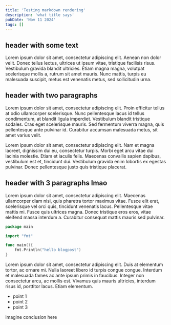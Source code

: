 ```yaml
---
title: 'Testing markdown rendering'
description: 'what title says'
pubDate: 'Nov 11 2024'
tags: []
---
```


## header with some text
Lorem ipsum dolor sit amet, consectetur adipiscing elit. Aenean non dolor velit. Donec tellus lectus, ultrices ut ipsum vitae, tristique facilisis risus. Vestibulum gravida blandit ultricies. Etiam magna magna, volutpat scelerisque mollis a, rutrum sit amet mauris. Nunc mattis, turpis eu malesuada suscipit, metus est venenatis metus, sed sollicitudin urna. 

## header with two paragraphs
Lorem ipsum dolor sit amet, consectetur adipiscing elit. Proin efficitur tellus at odio ullamcorper scelerisque. Nunc pellentesque lacus id tellus condimentum, at blandit ligula imperdiet. Vestibulum blandit tristique sodales. Cras eget scelerisque mauris. Sed fermentum viverra magna, quis pellentesque ante pulvinar id. Curabitur accumsan malesuada metus, sit amet varius velit. 

Lorem ipsum dolor sit amet, consectetur adipiscing elit. Nam et magna laoreet, dignissim dui eu, consectetur turpis. Morbi eget arcu vitae dui lacinia molestie. Etiam et iaculis felis. Maecenas convallis sapien dapibus, vestibulum est et, tincidunt dui. Vestibulum gravida enim lobortis ex egestas pulvinar. Donec pellentesque justo quis tristique placerat.

## header with 3 paragraphs lmao
Lorem ipsum dolor sit amet, consectetur adipiscing elit. Maecenas ullamcorper diam nisi, quis pharetra tortor maximus vitae. Fusce elit erat, scelerisque vel orci quis, tincidunt venenatis lacus. Pellentesque vitae mattis mi. Fusce quis ultrices magna. Donec tristique eros eros, vitae eleifend massa interdum a. Curabitur consequat mattis mauris sed pulvinar. 

```go
package main

import "fmt"

func main(){
    fmt.Println("hello blogpost")
}
```

Lorem ipsum dolor sit amet, consectetur adipiscing elit. Duis at elementum tortor, ac ornare mi. Nulla laoreet libero id turpis congue congue. Interdum et malesuada fames ac ante ipsum primis in faucibus. Integer non consectetur arcu, ac mollis est. Vivamus quis mauris ultricies, interdum risus id, porttitor lacus. Etiam elementum.

* point 1
* point 2
* point 3

imagine conclusion here